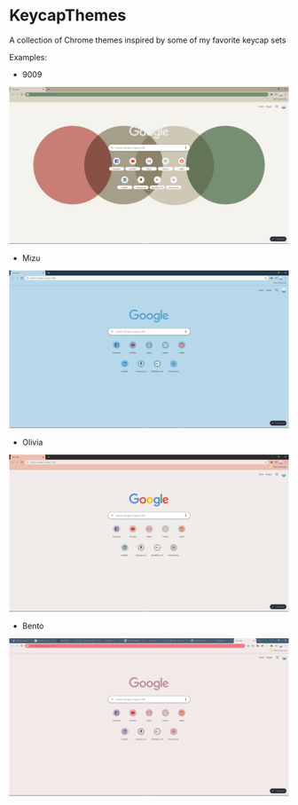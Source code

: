 # KeycapThemes

A collection of Chrome themes inspired by some of my favorite keycap sets

Examples:

- 9009

![Image of 9009](examples/Example9009.png)

- Mizu

![Image of Mizu](examples/ExampleMizu.png)

- Olivia

![Image of Olivia](examples/ExampleOlivia.png)

- Bento

![Image of Bento](examples/ExampleBento.png)

